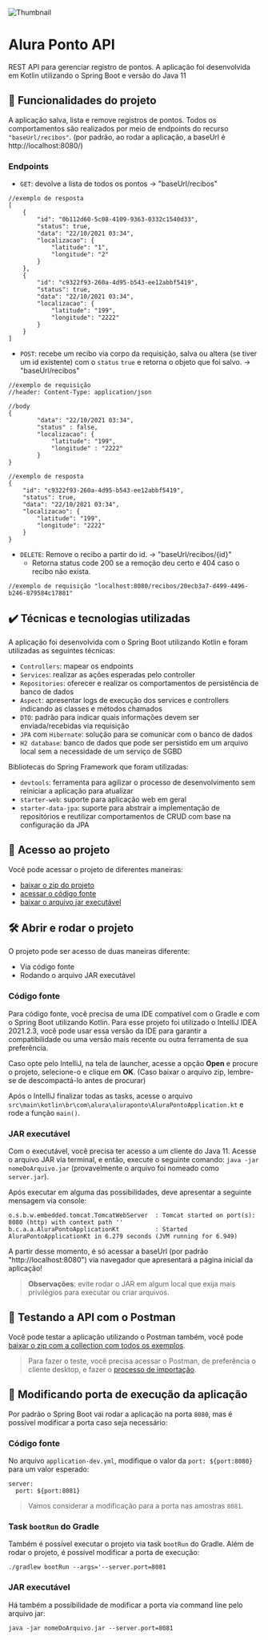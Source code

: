 ![Thumbnail](https://user-images.githubusercontent.com/8989346/139091049-102cc4a1-18b9-4f7b-979f-c7e824d6f84e.png)

# Alura Ponto API

REST API para gerenciar registro de pontos. A aplicação foi desenvolvida em Kotlin utilizando o Spring Boot e versão do Java 11

## 🔨 Funcionalidades do projeto

A aplicação salva, lista e remove registros de pontos. Todos os comportamentos são realizados por meio de endpoints do recurso `"baseUrl/recibos"`. (por padrão, ao rodar a aplicação, a baseUrl é http://localhost:8080/)

### Endpoints

- `GET`: devolve a lista de todos os pontos -> "baseUrl/recibos"
```
//exemplo de resposta
[
    {
        "id": "0b112d60-5c08-4109-9363-0332c1540d33",
        "status": true,
        "data": "22/10/2021 03:34",
        "localizacao": {
            "latitude": "1",
            "longitude": "2"
        }
    },
    {
        "id": "c9322f93-260a-4d95-b543-ee12abbf5419",
        "status": true,
        "data": "22/10/2021 03:34",
        "localizacao": {
            "latitude": "199",
            "longitude": "2222"
        }
    }
]
```

- `POST`: recebe um recibo via corpo da requisição, salva ou altera (se tiver um id existente) com o `status` `true` e retorna o objeto que foi salvo. -> "baseUrl/recibos"
```
//exemplo de requisição
//header: Content-Type: application/json

//body
{
        "data": "22/10/2021 03:34",
        "status" : false,
        "localizacao": {
            "latitude": "199",
            "longitude" : "2222"
        }
}
```

```
//exemplo de resposta
{
    "id": "c9322f93-260a-4d95-b543-ee12abbf5419",
    "status": true,
    "data": "22/10/2021 03:34",
    "localizacao": {
        "latitude": "199",
        "longitude": "2222"
    }
}
```

- `DELETE`: Remove o recibo a partir do id. -> "baseUrl/recibos/{id}"
    - Retorna status code 200 se a remoção deu certo e 404 caso o recibo não exista.

```
//exemplo de requisição "localhost:8080/recibos/20ecb3a7-d499-4496-b246-879584c17881"
```
  

## ✔️ Técnicas e tecnologias utilizadas

A aplicação foi desenvolvida com o Spring Boot utilizando Kotlin e foram utilizadas as seguintes técnicas:

- `Controllers`: mapear os endpoints 
- `Services`: realizar as ações esperadas pelo controller
- `Repositories`: oferecer e realizar os comportamentos de persistência de banco de dados
- `Aspect`: apresentar logs de execução dos services e controllers indicando as classes e métodos chamados
- `DTO`: padrão para indicar quais informações devem ser enviada/recebidas via requisição
- `JPA` com `Hibernate`: solução para se comunicar com o banco de dados
- `H2 database`: banco de dados que pode ser persistido em um arquivo local sem a necessidade de um serviço de SGBD

Bibliotecas do Spring Framework que foram utilizadas:

- `devtools`: ferramenta para agilizar o processo de desenvolvimento sem reiniciar a aplicação para atualizar
- `starter-web`: suporte para aplicação web em geral
- `starter-data-jpa`: suporte para abstrair a implementação de repositórios e reutilizar comportamentos de CRUD com base na configuração da JPA

## 📁 Acesso ao projeto

Você pode acessar o projeto de diferentes maneiras:
- [baixar o zip do projeto](https://github.com/alura-cursos/alura-ponto/archive/refs/heads/dev.zip)
- [acessar o código fonte](https://github.com/alura-cursos/alura-ponto/tree/dev)
- [baixar o arquivo jar executável](https://github.com/alura-cursos/alura-ponto/releases/download/0.0.1/server.jar)

## 🛠️ Abrir e rodar o projeto

O projeto pode ser acesso de duas maneiras diferente:

- Via código fonte
- Rodando o arquivo JAR executável

### Código fonte

Para código fonte, você precisa de uma IDE compatível com o Gradle e com o Spring Boot utilizando Kotlin. Para esse projeto foi utilizado o IntelliJ IDEA 2021.2.3, você pode usar essa versão da IDE para garantir a compatibilidade ou uma versão mais recente ou outra ferramenta de sua preferência. 

Caso opte pelo IntelliJ, na tela de launcher, acesse a opção **Open** e procure o projeto, selecione-o e clique em **OK**. (Caso baixar o arquivo zip, lembre-se de descompactá-lo antes de procurar)

Após o IntelliJ finalizar todas as tasks, acesse o arquivo `src\main\kotlin\br\com\alura\aluraponto\AluraPontoApplication.kt` e rode a função `main()`.

### JAR executável

Com o executável, você precisa ter acesso a um cliente do Java 11. Acesse o arquivo JAR via terminal, e então, execute o seguinte comando: `java -jar nomeDoArquivo.jar` (provavelmente o arquivo foi nomeado como `server.jar`). 

Após executar em alguma das possibilidades, deve apresentar a seguinte mensagem via console:

```
o.s.b.w.embedded.tomcat.TomcatWebServer  : Tomcat started on port(s): 8080 (http) with context path ''
b.c.a.a.AluraPontoApplicationKt          : Started AluraPontoApplicationKt in 6.279 seconds (JVM running for 6.949)
```

A partir desse momento, é só acessar a baseUrl (por padrão "http://localhost:8080") via navegador que apresentará a página inicial da aplicação!

> **Observações**: evite rodar o JAR em algum local que exija mais privilégios para executar ou criar arquivos.

## 🧪 Testando a API com o Postman

Você pode testar a aplicação utilizando o Postman também, você pode [baixar o zip com a collection com todos os exemplos](https://github.com/alexfelipe/alura-ponto/archive/refs/heads/postman.zip). 

> Para fazer o teste, você precisa acessar o Postman, de preferência o cliente desktop, e fazer o [processo de importação](https://learning.postman.com/docs/getting-started/importing-and-exporting-data/#importing-data-into-postman).

## 📝 Modificando porta de execução da aplicação

Por padrão o Spring Boot vai rodar a aplicação na porta `8080`, mas é possível modificar a porta caso seja necessário:

### Código fonte

No arquivo `application-dev.yml`, modifique o valor da `port: ${port:8080}` para um valor esperado:

```
server:
  port: ${port:8081}
```

> Vamos considerar a modificação para a porta nas amostras `8081`.

### Task `bootRun` do Gradle

Também é possível executar o projeto via task `bootRun` do Gradle. Além de rodar o projeto, é possível modificar a porta de execução:

```
./gradlew bootRun --args='--server.port=8081
```

### JAR executável

Há também a possibilidade de modificar a porta via command line pelo arquivo jar:

```
java -jar nomeDoArquivo.jar --server.port=8081
```

